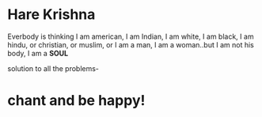 # Hare Krishna 

Everbody is thinking I am american, I am Indian, I am white, I am black, I am hindu, or christian, or muslim, or I am a man, I am a woman..but I am not his body, I am a **SOUL**

solution to all the problems-
# chant and be happy!

